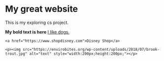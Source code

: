 <!DOCTYPE html>
<html>
 <body>
   <h1>My great website </h1>
   <p>This is my exploring cs project. </p>
   <b>My bold text is here</b>
   <u>I like dogs. </u>
   
   
    <a href="https://www.shopdisney.com">Disney Shop</a>   
   
    <p><img src="https://envirobites.org/wp-content/uploads/2018/07/brook-trout.jpg" alt="text" style="width:200px;height:200px;"></p>
 
 
 </body>
</html>
